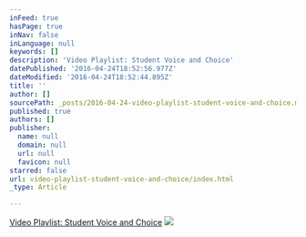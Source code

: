 ```yaml
---
inFeed: true
hasPage: true
inNav: false
inLanguage: null
keywords: []
description: 'Video Playlist: Student Voice and Choice'
datePublished: '2016-04-24T18:52:56.977Z'
dateModified: '2016-04-24T18:52:44.895Z'
title: ''
author: []
sourcePath: _posts/2016-04-24-video-playlist-student-voice-and-choice.md
published: true
authors: []
publisher:
  name: null
  domain: null
  url: null
  favicon: null
starred: false
url: video-playlist-student-voice-and-choice/index.html
_type: Article

---
```

[Video Playlist: Student Voice and Choice][0]
![](https://the-grid-user-content.s3-us-west-2.amazonaws.com/a3ada73f-a34d-442d-86d6-cac03427dffb.jpg)

[0]: http://www.edutopia.org/film-fest-student-voice-agency
